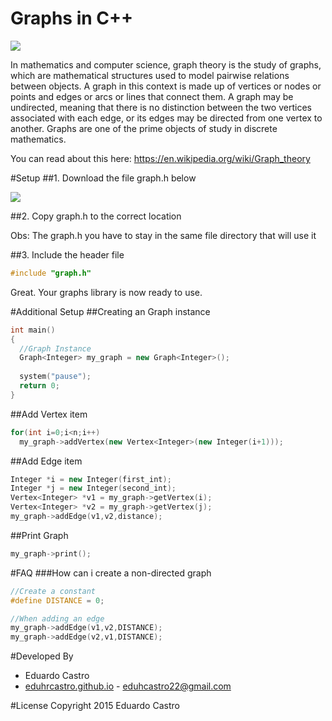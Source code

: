 # Graphs in C++

<img src="http://pioneer.netserv.chula.ac.th/~skrung/2301232/images/shortest01.gif"/>

In mathematics and computer science, graph theory is the study of graphs, which are mathematical structures used to model pairwise relations between objects. A graph in this context is made up of vertices or nodes or points and edges or arcs or lines that connect them. A graph may be undirected, meaning that there is no distinction between the two vertices associated with each edge, or its edges may be directed from one vertex to another. Graphs are one of the prime objects of study in discrete mathematics.

You can read about this here: https://en.wikipedia.org/wiki/Graph_theory

#Setup
##1. Download the file graph.h below

<a href="https://drive.google.com/file/d/0B9bHQYp5d9ScdGhpTTdhZkFvZWs/view?usp=sharing">
  <img src="http://file.fyicenter.com/b/h_file_icon.jpg"/>
</a>

##2. Copy graph.h to the correct location

Obs: The graph.h you have to stay in the same file directory that will use it

##3. Include the header file

```c++
#include "graph.h"
```

Great. Your graphs library is now ready to use.

#Additional Setup
##Creating an Graph instance

```c++
int main()
{
  //Graph Instance
  Graph<Integer> my_graph = new Graph<Integer>();
  
  system("pause");
  return 0;
}
```

##Add Vertex item

```c++
for(int i=0;i<n;i++)
  my_graph->addVertex(new Vertex<Integer>(new Integer(i+1)));
```

##Add Edge item

```c++
Integer *i = new Integer(first_int);
Integer *j = new Integer(second_int);
Vertex<Integer> *v1 = my_graph->getVertex(i);
Vertex<Integer> *v2 = my_graph->getVertex(j);
my_graph->addEdge(v1,v2,distance);
```

##Print Graph

```c++
my_graph->print();
```

#FAQ
###How can i create a non-directed graph

```c++
//Create a constant
#define DISTANCE = 0;

//When adding an edge
my_graph->addEdge(v1,v2,DISTANCE);
my_graph->addEdge(v2,v1,DISTANCE);
```

#Developed By
* Eduardo Castro 
 * [eduhrcastro.github.io](http://eduhrcastro.github.io) - <eduhcastro22@gmail.com>

#License
    Copyright 2015 Eduardo Castro

